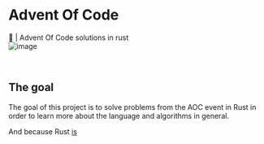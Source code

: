 # Advent Of Code

🎄 | Advent Of Code solutions in rust 
<br>
![image](https://user-images.githubusercontent.com/72028266/208973967-23dcd7fb-87ca-484d-92eb-e7091de8f1b3.png)


<br>

## The goal

The goal of this project is to solve problems from the AOC event in Rust in order to learn more about the language and algorithms in general.

And because Rust [is](https://youtu.be/Z0GX2mTUtfo?t=2)
